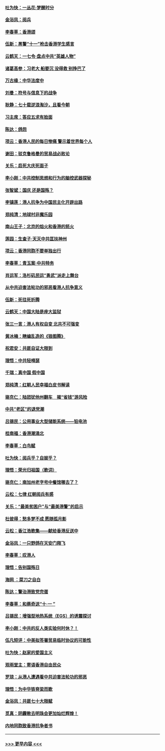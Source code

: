 #### [吐为快：一丛花‧梦醒时分](../pages/nsc993/n11567491.md?t=10041511) 
#### [金浴凤：阅兵](../pages/nsc993/n11567454.md?t=10041511) 
#### [李春草：香港颂](../pages/nsc993/n11567444.md?t=10041511) 
#### [伍新：黑警“十一”枪击香港学生感言](../pages/nsc993/n11567426.md?t=10041511) 
#### [云鹤天：一七令‧盘点中共“英雄人物”](../pages/nsc993/n11567091.md?t=10041511) 
#### [诸葛高参：习老大 船要沉 没得救 别挣巴了](../pages/nsc993/n11566976.md?t=10041511) 
#### [万古缘：中华法度中](../pages/nsc993/n11566726.md?t=10041511) 
#### [刘曼：符号与信息下的战争](../pages/nsc993/n11564655.md?t=10041511) 
#### [耿静：七十载逆浪淘沙，且看今朝](../pages/nsc993/n11564520.md?t=10041511) 
#### [习主席：答应五求有脸面](../pages/nsc993/n11563953.md?t=10041511) 
#### [陈达：鸽怨](../pages/nsc993/n11561879.md?t=10041511) 
#### [项云：香港人民的每日惨痛  警示着世界每个人](../pages/nsc993/n11559273.md?t=10041511) 
#### [谢田：驳克鲁格曼的贸易战必败论](../pages/nsc993/n11555840.md?t=10041511) 
#### [关乐：启死大庆死面子](../pages/nsc993/n11556823.md?t=10041511) 
#### [李小刚：中共控制思想和行为的脑控武器探秘](../pages/nsc993/n11556776.md?t=10041511) 
#### [张智斌：国庆  还是国殇？](../pages/nsc993/n11556617.md?t=10041511) 
#### [李镇莲：港人抗争为中国民主化开辟出路](../pages/nsc993/n11556570.md?t=10041511) 
#### [郑纯清：地球村非魔乐园](../pages/nsc993/n11555415.md?t=10041511) 
#### [南山王子：北京的焰火和香港的怒火](../pages/nsc993/n11555318.md?t=10041511) 
#### [莲园：生查子·天灭中共匡扶神州](../pages/nsc993/n11555302.md?t=10041511) 
#### [项云：香港同胞不要单独出行](../pages/nsc993/n11555276.md?t=10041511) 
#### [李春草：青玉案‧中共特务](../pages/nsc993/n11552356.md?t=10041511) 
#### [肖运军：洛杉矶民运“勇武”派走上舞台](../pages/nsc993/n11551595.md?t=10041511) 
#### [从中共迫害法轮功的邪恶看港人抗争意义](../pages/nsc993/n11540858.md?t=10041511) 
#### [伍新：死往死折腾](../pages/nsc993/n11550174.md?t=10041511) 
#### [云鹤天：中国大陆是座大监狱](../pages/nsc993/n11550155.md?t=10041511) 
#### [张三一言：港人有权自变 北共不可强变](../pages/nsc993/n11550132.md?t=10041511) 
#### [黄冰楠：瞎编乱造的《狼图腾》](../pages/nsc993/n11550082.md?t=10041511) 
#### [祝君安：共匪自证大限到](../pages/nsc993/n11550041.md?t=10041511) 
#### [理悟：中共轻嘚瑟](../pages/nsc993/n11547978.md?t=10041511) 
#### [千瑞：真中国 假中国](../pages/nsc993/n11547865.md?t=10041511) 
#### [郑纯清：红朝人民幸福白皮书解读](../pages/nsc993/n11547499.md?t=10041511) 
#### [骆克仁：陆团犹他州翻车　揭“省钱”游风险](../pages/nsc993/n11546977.md?t=10041511) 
#### [中共“老区”的退党潮](../pages/nsc993/n11545995.md?t=10041511) 
#### [吕锡民：公用事业大型储能系统——铅电池](../pages/nsc993/n11545701.md?t=10041511) 
#### [桂南福：香港潮涌北](../pages/nsc993/n11545682.md?t=10041511) 
#### [李春草：白鸟赋](../pages/nsc993/n11545663.md?t=10041511) 
#### [吐为快：阅兵乎？自娱乎？](../pages/nsc993/n11545625.md?t=10041511) 
#### [理悟：荣光归祖国（歌词）](../pages/nsc993/n11545616.md?t=10041511) 
#### [骆克仁：南加州老字号中餐馆哪去了？](../pages/nsc993/n11545120.md?t=10041511) 
#### [云松：七律 红朝阅兵有感](../pages/nsc993/n11542394.md?t=10041511) 
#### [关乐：“最美贫困户”与“最美港警”的启示](../pages/nsc993/n11542252.md?t=10041511) 
#### [杜彼得：愁多梦不成 愿随孤月影](../pages/nsc993/n11540296.md?t=10041511) 
#### [云松：香江浩歌集——献给香港反送中](../pages/nsc993/n11540149.md?t=10041511) 
#### [金浴凤：一只野鸽在天安门翔飞](../pages/nsc993/n11540280.md?t=10041511) 
#### [李春草：叹港人](../pages/nsc993/n11540119.md?t=10041511) 
#### [理悟：告别国殇日](../pages/nsc993/n11539610.md?t=10041511) 
#### [海网 ：菜刀之自白](../pages/nsc993/n11539597.md?t=10041511) 
#### [陈达：警治港致党完蛋](../pages/nsc993/n11538127.md?t=10041511) 
#### [李春草：和蔡奇送“十·一 ”](../pages/nsc993/n11537810.md?t=10041511) 
#### [吕锡民：增强型地热系统（EGS）的诱震探讨](../pages/nsc993/n11537765.md?t=10041511) 
#### [李小刚：中共的反人类实验何时休？！](../pages/nsc993/n11537669.md?t=10041511) 
#### [伍凡短评：中美拟签署贸易临时协议的可能性](../pages/nsc993/n11536773.md?t=10041511) 
#### [吐为快：赵家的爱国主义](../pages/nsc993/n11536750.md?t=10041511) 
#### [观雨堂主：寄语香港自由民众](../pages/nsc993/n11536735.md?t=10041511) 
#### [罗琼：从港人遭遇看中共迫害法轮功的邪恶](../pages/nsc993/n11507862.md?t=10041511) 
#### [理悟：为中华铁脊梁而歌](../pages/nsc993/n11534458.md?t=10041511) 
#### [金浴凤：共匪七十大限赋](../pages/nsc993/n11534434.md?t=10041511) 
#### [觅真：阴霾散去明珠会更加灿烂辉煌！](../pages/nsc993/n11531858.md?t=10041511) 
#### [内地同胞致香港抗争者书](../pages/nsc993/n11531645.md?t=10041511) 

----
#### [ >>> 更早内容 <<< ](../indexes/nsc993-earlier.md)
